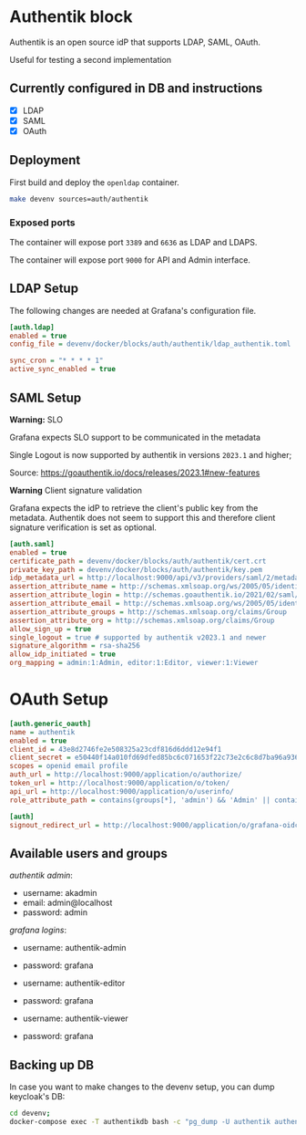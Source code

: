 # Authentik block

Authentik is an open source idP that supports LDAP, SAML, OAuth.

Useful for testing a second implementation

## Currently configured in DB and instructions

- [x] LDAP
- [x] SAML
- [x] OAuth

## Deployment

First build and deploy the `openldap` container.

```bash
make devenv sources=auth/authentik
```

### Exposed ports

The container will expose port `3389` and `6636` as LDAP and LDAPS.

The container will expose port `9000` for API and Admin interface.


## LDAP Setup

The following changes are needed at Grafana's configuration file.

```ini
[auth.ldap]
enabled = true
config_file = devenv/docker/blocks/auth/authentik/ldap_authentik.toml

sync_cron = "* * * * 1"
active_sync_enabled = true
```

## SAML Setup

**Warning:** SLO

Grafana expects SLO support to be communicated in the metadata

Single Logout is now supported by authentik in versions `2023.1` and higher;

Source: <https://goauthentik.io/docs/releases/2023.1#new-features>

**Warning** Client signature validation

Grafana expects the idP to retrieve the client's public key from the metadata.
Authentik does not seem to support this and therefore client signature verification is set
as optional.

```ini
[auth.saml]
enabled = true
certificate_path = devenv/docker/blocks/auth/authentik/cert.crt
private_key_path = devenv/docker/blocks/auth/authentik/key.pem
idp_metadata_url = http://localhost:9000/api/v3/providers/saml/2/metadata/?download
assertion_attribute_name = http://schemas.xmlsoap.org/ws/2005/05/identity/claims/name
assertion_attribute_login = http://schemas.goauthentik.io/2021/02/saml/username
assertion_attribute_email = http://schemas.xmlsoap.org/ws/2005/05/identity/claims/emailaddress
assertion_attribute_groups = http://schemas.xmlsoap.org/claims/Group
assertion_attribute_org = http://schemas.xmlsoap.org/claims/Group
allow_sign_up = true
single_logout = true # supported by authentik v2023.1 and newer
signature_algorithm = rsa-sha256
allow_idp_initiated = true
org_mapping = admin:1:Admin, editor:1:Editor, viewer:1:Viewer
```

# OAuth Setup

```ini
[auth.generic_oauth]
name = authentik
enabled = true
client_id = 43e8d2746fe2e508325a23cdf816d6ddd12e94f1
client_secret = e50440f14a010fd69dfed85bc6c071653f22c73e2c6c8d7ba96a936937d92040936b7e5a4bcc1bf40d5cf1dc019b1db327a1a00e2183c53471fb7530d4a09d7e
scopes = openid email profile
auth_url = http://localhost:9000/application/o/authorize/
token_url = http://localhost:9000/application/o/token/
api_url = http://localhost:9000/application/o/userinfo/
role_attribute_path = contains(groups[*], 'admin') && 'Admin' || contains(groups[*], 'editor') && 'Editor' || 'Viewer'

[auth]
signout_redirect_url = http://localhost:9000/application/o/grafana-oidc/end-session/
```

## Available users and groups

*authentik admin*: 

- username: akadmin
- email: admin@localhost
- password: admin

*grafana logins*:

- username: authentik-admin
- password: grafana

- username: authentik-editor
- password: grafana

- username: authentik-viewer
- password: grafana

## Backing up DB

In case you want to make changes to the devenv setup, you can dump keycloak's DB:

```bash
cd devenv;
docker-compose exec -T authentikdb bash -c "pg_dump -U authentik authentik" > docker/blocks/auth/authentik/cloak.sql
```
